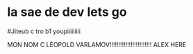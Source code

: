 # la sae de dev lets go
#Jiteub c tro b1 youpiiiiiiiii

MON NOM C LÉOPOLD VARLAMOV!!!!!!!!!!!!!!!!!!!!!!!!
ALEX HERE